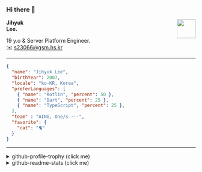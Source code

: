 ### Hi there 👋
<img src="https://github.githubassets.com/images/mona-loading-default.gif" width="50px" align="right">
</a>

**Jihyuk\
Lee.**

19 y.o & Server Platform Engineer.\
✉️ <s23066@gsm.hs.kr>

---

```json
{
  "name": "Jihyuk Lee",
  "birthYear": 2007,
  "locale": "ko-KR, Korea",
  "preferLanguages": [
    { "name": "Kotlin", "percent": 50 },
    { "name": "Dart", "percent": 25 },
    { "name": "TypeScript", "percent": 25 },
  ],
  "team" : "AING, One/s ···",
  "favorite": {
    "cat": "🐈"
  }
}
```
---
<details>
  <summary>github-profile-trophy (click me)</summary>
  
![](https://github-profile-trophy.vercel.app/?username=withJihyuk&row=1&column=8&theme=nord)
  
</details>
<details>
  <summary>github-readme-stats (click me)</summary>
  
<!--START_SECTION:waka-->
![Code Time](http://img.shields.io/badge/Code%20Time-977%20hrs%2020%20mins-blue)

![Lines of code](https://img.shields.io/badge/%EC%A0%80%EB%8A%94%20%EC%97%AC%ED%83%9C%EA%B9%8C%EC%A7%80%20-753.5%20thousand%20%EC%A4%84%EC%9D%98%20%EC%BD%94%EB%93%9C%EB%A5%BC%20%EC%9E%91%EC%84%B1%ED%96%88%EC%96%B4%EC%9A%94.-blue)

**저는 아침형 인간이에요. 🐤** 

```text
🌞 아침                     984 commits         ██████░░░░░░░░░░░░░░░░░░░   22.29 % 
🌆 낮　                     1524 commits        █████████░░░░░░░░░░░░░░░░   34.52 % 
🌃 저녁                     1559 commits        █████████░░░░░░░░░░░░░░░░   35.31 % 
🌙 밤　                     348 commits         ██░░░░░░░░░░░░░░░░░░░░░░░   07.88 % 
```


📊 **저는 이번주를 이렇게 시간을 보냈어요.** 

```text
🕑︎ Timezone: Asia/Seoul

💬 프로그래밍 언어들: 
Kotlin                   3 hrs 22 mins       ██████████████████████░░░   86.73 % 
YAML                     31 mins             ███░░░░░░░░░░░░░░░░░░░░░░   13.27 % 

🔥 에디터들: 
IntelliJ IDEA            3 hrs 49 mins       ████████████████████████░   97.98 % 
VS Code                  4 mins              █░░░░░░░░░░░░░░░░░░░░░░░░   02.02 % 

💻 운영 체제들: 
Mac                      3 hrs 53 mins       █████████████████████████   100.00 % 
```


 Last Updated on 30/09/2025 18:49:59 UTC
<!--END_SECTION:waka-->

</details>

</div>

